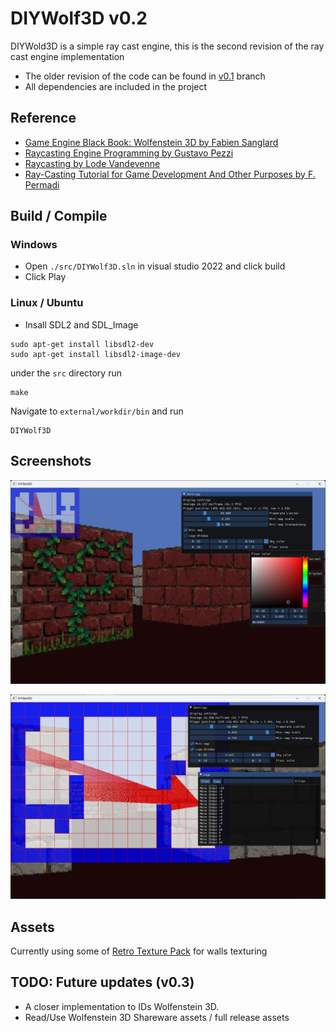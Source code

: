 # DIYWolf3D v0.2

DIYWold3D is a simple ray cast engine, this is the second revision of the ray cast engine implementation
* The older revision of the code can be found in [v0.1](https://github.com/amroibrahim/SimpleRayCast/tree/v0.1) branch  
* All dependencies are included in the project

## Reference
* [Game Engine Black Book: Wolfenstein 3D by Fabien Sanglard](https://fabiensanglard.net/gebbwolf3d/)  
* [Raycasting Engine Programming by Gustavo Pezzi](https://pikuma.com/courses/raycasting-engine-tutorial-algorithm-javascript)  
* [Raycasting by Lode Vandevenne](https://lodev.org/cgtutor/raycasting.html)  
* [Ray-Casting Tutorial for Game Development And Other Purposes by F. Permadi](https://permadi.com/1996/05/ray-casting-tutorial-table-of-contents/)

## Build / Compile
### Windows
* Open `./src/DIYWolf3D.sln` in visual studio 2022 and click build
* Click Play 

### Linux / Ubuntu
* Insall SDL2 and SDL_Image
```
sudo apt-get install libsdl2-dev
sudo apt-get install libsdl2-image-dev
```
under the `src` directory run 
```
make
```

Navigate to `external/workdir/bin` and run 
```
DIYWolf3D
```

## Screenshots

![Screen1](https://github.com/amroibrahim/DIYWolf3D/blob/master/img/Screen1.png)  

![Screen2](https://github.com/amroibrahim/DIYWolf3D/blob/master/img/Screen2.png)  

## Assets
Currently using some of [Retro Texture Pack](https://little-martian.itch.io/retro-texture-pack) for walls texturing

## TODO: Future updates (v0.3)
* A closer implementation to IDs Wolfenstein 3D.
* Read/Use Wolfenstein 3D Shareware assets / full release assets
